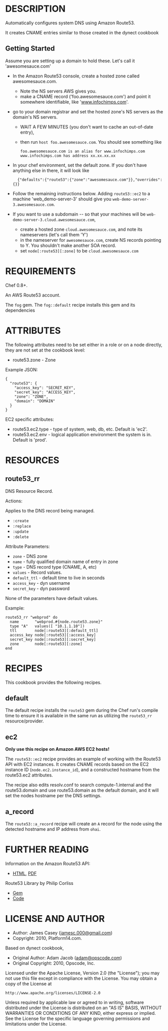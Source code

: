 DESCRIPTION
===========

Automatically configures system DNS using Amazon Route53.

It creates CNAME entries similar to those created in the dynect cookbook


## Getting Started

Assume you are setting up a domain to hold these. Let's call it 'awesomesauce.com'

* In the Amazon Route53 console, create a hosted zone called awesomesauce.com. 
  - Note the NS servers AWS gives you.
  - make a CNAME record ('foo.awesomesauce.com') and point it somewhere identifiable, like 'www.infochimps.com'.
  
* go to your domain registrar and set the hosted zone's NS servers as the domain's NS servers. 
  - WAIT A FEW MINUTES (you don't want to cache an out-of-date entry),
  - then run `host foo.awesomesauce.com`. You should see something like
  
        foo.awesomesauce.com is an alias for www.infochimps.com
        www.infochimps.com has address xx.xx.xx.xx

* In your chef environment, set the default zone. If you don't have anything else in there, it will look like

 	    {"defaults":{"route53":{"zone":"awesomesauce.com"}},"overrides":{}}
        
* Follow the remaining instructions below. Adding `route53::ec2` to a machine 'web_demo-server-3' should give you `web-demo-server-3.awesomesauce.com`.

* If you want to use a subdomain -- so that your machines will be `web-demo-server-3.cloud.awesomesauce.com`, 
  - create a hosted zone `cloud.awesomesauce.com`, and note its nameservers (let's call them 'Y')
  - in the nameserver for `awesomesauce.com`, create NS records pointing to Y. You shouldn't make another SOA record.
  - set `node[:route53][:zone]` to be `cloud.awesomesauce.com` 

REQUIREMENTS
============

Chef 0.8+.

An AWS Route53 account.

The `fog` gem. The `fog::default` recipe installs this gem and its dependencies

ATTRIBUTES
==========

The following attributes need to be set either in a role or on a node directly, they are not set at the cookbook level:

* route53.zone - Zone

Example JSON:

    {
      "route53": {
        "access_key": "SECRET_KEY",
        "secret_key": "ACCESS_KEY",
        "zone": "ZONE",
        "domain": "DOMAIN"
      }
    }

EC2 specific attributes:

* route53.ec2.type - type of system, web, db, etc. Default is 'ec2'.
* route53.ec2.env - logical application environment the system is in. Default is 'prod'.

RESOURCES
=========

route53_rr
--

DNS Resource Record.

Actions:

Applies to the DNS record being managed.

* `:create`
* `:replace`
* `:update`
* `:delete`

Attribute Parameters:

* `zone` - DNS zone
* `name` - fully qualified domain name of entry in zone
* `type` - DNS record type (CNAME, A, etc)
* `values` - Record values.
* `default_ttl` - default time to live in seconds
* `access_key` - dyn username
* `secret_key` - dyn password

None of the parameters have default values.

Example:

    route53_rr "webprod" do
      name       "webprod.#{node.route53.zone}"
      type "A"   values([ "10.1.1.10"])
      ttl        node[:route53][:default_ttl]
      access_key node[:route53][:access_key]
      secret_key node[:route53][:secret_key]
      zone       node[:route53][:zone]
    end

RECIPES
=======

This cookbook provides the following recipes.

default
-------

The default recipe installs the `route53` gem during the Chef run's compile time to ensure it is available in the same run as utilizing the `route53_rr` resource/provider.

ec2
---

**Only use this recipe on Amazon AWS EC2 hosts!**

The `route53::ec2` recipe provides an example of working with the Route53 API with EC2 instances. It creates CNAME records based on the EC2 instance ID (`node.ec2.instance_id`), and a constructed hostname from the route53.ec2 attributes.

The recipe also edits resolv.conf to search compute-1.internal and the route53.domain and use route53.domain as the default domain, and it will set the nodes hostname per the DNS settings.

a_record
--------

The `route53::a_record` recipe will create an `A` record for the node using the detected hostname and IP address from `ohai`.


FURTHER READING
===============

Information on the Amazon Route53 API:

* [HTML](http://docs.amazonwebservices.com/Route53/latest/APIReference/), [PDF](http://awsdocs.s3.amazonaws.com/Route53/latest/route53-api.pdf)

Route53 Library by Philip Corliss

* [Gem](http://rubygems.org/gems/route53)
* [Code](http://github.com/pcorliss/ruby_route_53 )


LICENSE AND AUTHOR
==================


- Author: James Casey (<jamesc.000@gmail.com>)
- Copyright: 2010, Platform14.com.

Based on dynect cookbook,

- Original Author: Adam Jacob (<adam@opscode.com>)
- Original Copyright: 2010, Opscode, Inc.

Licensed under the Apache License, Version 2.0 (the "License");
you may not use this file except in compliance with the License.
You may obtain a copy of the License at

    http://www.apache.org/licenses/LICENSE-2.0

Unless required by applicable law or agreed to in writing, software
distributed under the License is distributed on an "AS IS" BASIS,
WITHOUT WARRANTIES OR CONDITIONS OF ANY KIND, either express or implied.
See the License for the specific language governing permissions and
limitations under the License.
